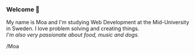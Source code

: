 ### Welcome 👋

My name is Moa and I'm studying Web Development at the Mid-University in Sweden. I love problem solving and creating things.  
_I'm also very passionate about food, music and dogs._

/Moa

